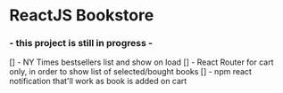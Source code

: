 # ReactJS Bookstore

### - this project is still in progress -

[] - NY Times bestsellers list and show on load
[] - React Router for cart only, in order to show list of selected/bought books
[] - npm react notification that'll work as book is added on cart
